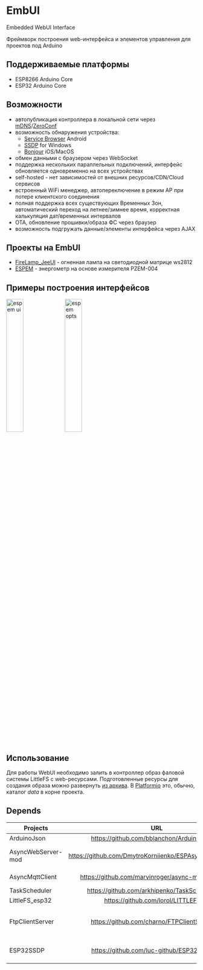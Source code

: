 # EmbUI
Embedded WebUI Interface

Фреймворк построения web-интерфейса и элементов управления для проектов под Arduino 
## Поддерживаемые платформы
 - ESP8266 Arduino Core
 - ESP32 Arduino Core

## Возможности
 - автопубликация контроллера в локальной сети через [mDNS](https://en.wikipedia.org/wiki/Multicast_DNS)/[ZeroConf](https://en.wikipedia.org/wiki/Zero-configuration_networking)
 - возможность обнаружения устройства:
    - [Service Browser](https://play.google.com/store/apps/details?id=com.druk.servicebrowser) Android
    - [SSDP](https://en.wikipedia.org/wiki/Simple_Service_Discovery_Protocol) for Windows
    - [Bonjour](https://en.wikipedia.org/wiki/Bonjour_(software)) iOS/MacOS
 - обмен данными с браузером через WebSocket
 - поддержка нескольких параллельных подключений, интерфейс обновляется одновременно на всех устройствах
 - self-hosted - нет зависимостей от внешних ресурсов/CDN/Cloud сервисов
 - встроенный WiFi менеджер, автопереключение в режим AP при потере клиентского соединения
 - полная поддержка всех существующих Временных Зон, автоматический переход на летнее/зимнее время, корректная калькуляция дат/временных интервалов
 - OTA, обновление прошивки/образа ФС через браузер
 - возможность подгружать данные/элементы интерфейса через AJAX

## Проекты на EmbUI
 - [FireLamp_JeeUI](https://github.com/DmytroKorniienko/FireLamp_JeeUI/tree/dev) - огненная лампа на светодиодной матрице ws2812
 - [ESPEM](https://github.com/vortigont/espem) - энергометр на основе измерителя PZEM-004


## Примеры построения интерфейсов

<img src="https://raw.githubusercontent.com/vortigont/espem/master/examples/espemembui.png" alt="espem ui" width="30%"/>

<img src="https://raw.githubusercontent.com/vortigont/espem/master/examples/espemembui_setup.png" alt="espem opts" width="30%"/>

## Использование
Для работы WebUI необходимо залить в контроллер образ фаловой системы LittleFS с web-ресурсами.
Подготовленные ресурсы для создания образа можно развернуть [из архива](https://github.com/DmytroKorniienko/EmbUI/raw/main/resources/data.zip).
В [Platformio](https://platformio.org/) это, обычно, каталог *data* в корне проекта.

## Depends

Projects           |                     URL                                    | Remarks
------------------ | :---------------------------------------------------------:| --------------
ArduinoJson        |  https://github.com/bblanchon/ArduinoJson.git              |
AsyncWebServer-mod |  https://github.com/DmytroKorniienko/ESPAsyncWebServer.git | manual install, fork
AsyncMqttClient    |  https://github.com/marvinroger/async-mqtt-client.git      | manual install
TaskScheduler      |  https://github.com/arkhipenko/TaskScheduler.git           |
LittleFS_esp32     |  https://github.com/lorol/LITTLEFS.git                     |
FtpClientServer    |  https://github.com/charno/FTPClientServer.git             | manual install, fork, esp32
ESP32SSDP          |  https://github.com/luc-github/ESP32SSDP.git               | manual install, esp32
